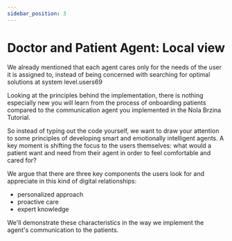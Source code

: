 ```yaml
---
sidebar_position: 3
---
```


# Doctor and Patient Agent: Local view

We already mentioned that each agent cares only for the needs of the user it is assigned to, 
instead of being concerned with searching for optimal solutions at system level.users69

Looking at the principles behind the implementation, there is nothing especially new you will learn from the process of onboarding patients compared to the communication agent 
you implemented in the Nola Brzina Tutorial.


So instead of typing out the code yourself, we want to draw your attention to some principles of developing smart and emotionally intelligent agents.
A key moment is shifting the focus to the users themselves: what would a patient want and need from their agent in order to feel comfortable and cared for? 

We argue that there are three key components the users look for and appreciate in this kind of digital relationships:
- personalized approach
- proactive care
- expert knowledge

We'll demonstrate these characteristics in the way we implement the agent's communication to the patients.
